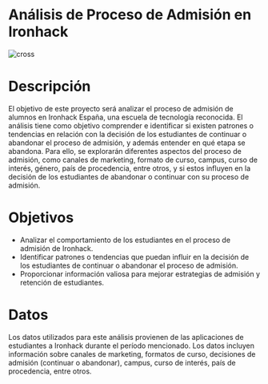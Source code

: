 # Análisis de Proceso de Admisión en Ironhack
![cross](../Dashboard_Project/imagenes/titulo.jpeg)

# Descripción
El objetivo de este proyecto será analizar el proceso de admisión de alumnos en Ironhack España, una escuela de tecnología reconocida. El análisis tiene como objetivo comprender e identificar si existen patrones o tendencias en relación con la decisión de los estudiantes de continuar o abandonar el proceso de admisión, y además entender en qué etapa se abandona. Para ello, se explorarán diferentes aspectos del proceso de admisión, como canales de marketing, formato de curso, campus, curso de interés, género, país de procedencia, entre otros, y si estos influyen en la decisión de los estudiantes de abandonar o continuar con su proceso de admisión.

# Objetivos
- Analizar el comportamiento de los estudiantes en el proceso de admisión de Ironhack.
- Identificar patrones o tendencias que puedan influir en la decisión de los estudiantes de continuar o abandonar el proceso de admisión.
- Proporcionar información valiosa para mejorar estrategias de admisión y retención de estudiantes.

# Datos
Los datos utilizados para este análisis provienen de las aplicaciones de estudiantes a Ironhack durante el período mencionado. Los datos incluyen información sobre canales de marketing, formatos de curso, decisiones de admisión (continuar o abandonar), campus, curso de interés, país de procedencia, entre otros.







